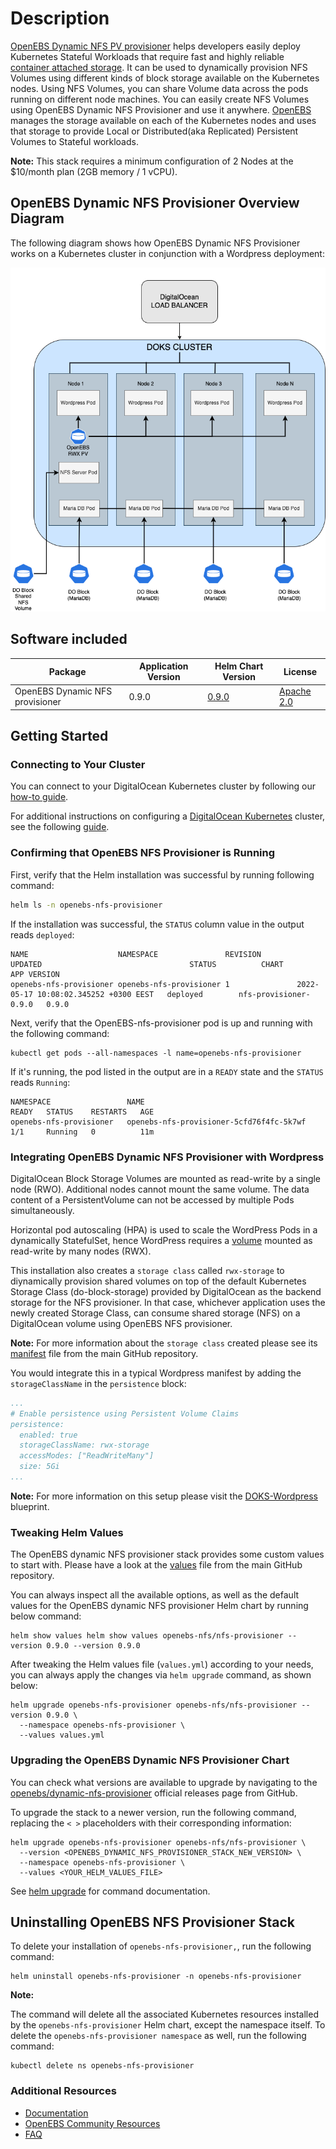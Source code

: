 # Description

[OpenEBS Dynamic NFS PV provisioner](https://github.com/openebs/dynamic-nfs-provisioner) helps developers easily deploy Kubernetes Stateful Workloads that require fast and highly reliable [container attached storage](https://openebs.io/docs/concepts/cas). It can be used to dynamically provision NFS Volumes using different kinds of block storage available on the Kubernetes nodes. Using NFS Volumes, you can share Volume data across the pods running on different node machines. You can easily create NFS Volumes using OpenEBS Dynamic NFS Provisioner and use it anywhere.
[OpenEBS](https://openebs.io/docs) manages the storage available on each of the Kubernetes nodes and uses that storage to provide Local or Distributed(aka Replicated) Persistent Volumes to Stateful workloads.

**Note:** This stack requires a minimum configuration of 2 Nodes at the $10/month plan (2GB memory / 1 vCPU).

## OpenEBS Dynamic NFS Provisioner Overview Diagram

The following diagram shows how OpenEBS Dynamic NFS Provisioner works on a Kubernetes cluster in conjunction with a Wordpress deployment:

![OpenEBS Dynamic NFS Provisioner Overview](assets/images/arch_openebs.png)

## Software included

| Package               | Application Version   | Helm Chart Version |License                                                                                    |
| ---| ---- | ---- | ------------- |
| OpenEBS Dynamic NFS provisioner | 0.9.0 | [0.9.0](https://github.com/openebs/dynamic-nfs-provisioner) | [Apache 2.0](https://github.com/openebs/dynamic-nfs-provisioner/blob/develop/LICENSE) |

## Getting Started

### Connecting to Your Cluster

You can connect to your DigitalOcean Kubernetes cluster by following our [how-to guide](https://www.digitalocean.com/docs/kubernetes/how-to/connect-to-cluster/).

For additional instructions on configuring a [DigitalOcean Kubernetes](https://cloud.digitalocean.com/kubernetes/clusters/) cluster, see the following [guide](https://github.com/digitalocean/Kubernetes-Starter-Kit-Developers/tree/main/01-setup-DOKS#how-to-set-up-a-digitalocean-managed-kubernetes-cluster-doks).

### Confirming that OpenEBS NFS Provisioner is Running

First, verify that the Helm installation was successful by running following command:

```bash
helm ls -n openebs-nfs-provisioner
```

If the installation was successful, the `STATUS` column value in the output reads `deployed`:

```text
NAME                    NAMESPACE               REVISION        UPDATED                                 STATUS          CHART                   APP VERSION
openebs-nfs-provisioner openebs-nfs-provisioner 1               2022-05-17 10:08:02.345252 +0300 EEST   deployed        nfs-provisioner-0.9.0   0.9.0 
```

Next, verify that the OpenEBS-nfs-provisioner pod is up and running with the following command:

```console
kubectl get pods --all-namespaces -l name=openebs-nfs-provisioner
```

If it's running, the pod listed in the output are in a `READY` state and the `STATUS` reads `Running`:

```text
NAMESPACE                 NAME                                       READY   STATUS    RESTARTS   AGE
openebs-nfs-provisioner   openebs-nfs-provisioner-5cfd76f4fc-5k7wf   1/1     Running   0          11m
```

### Integrating OpenEBS Dynamic NFS Provisioner with Wordpress

DigitalOcean Block Storage Volumes are mounted as read-write by a single node (RWO). Additional nodes cannot mount the same volume. The data content of a PersistentVolume can not be accessed by multiple Pods simultaneously.

Horizontal pod autoscaling (HPA) is used to scale the WordPress Pods in a dynamically StatefulSet, hence WordPress requires a [volume](https://kubernetes.io/docs/concepts/storage/volumes/) mounted as read-write by many nodes (RWX).

This installation also creates a `storage class` called `rwx-storage` to diynamically provision shared volumes on top of the default Kubernetes Storage Class (do-block-storage) provided by DigitalOcean as the backend storage for the NFS provisioner. In that case, whichever application uses the newly created Storage Class, can consume shared storage (NFS) on a DigitalOcean volume using OpenEBS NFS provisioner.

**Note:**
For more information about the `storage class` created please see its [manifest](./assets/manifests/sc-rwx.yaml) file from the main GitHub repository.

You would integrate this in a typical Wordpress manifest by adding the `storageClassName` in the `persistence` block:

```yaml
...
# Enable persistence using Persistent Volume Claims
persistence:
  enabled: true
  storageClassName: rwx-storage
  accessModes: ["ReadWriteMany"]
  size: 5Gi
...
```

**Note:**
For more information on this setup please visit the [DOKS-Wordpress](https://github.com/digitalocean/container-blueprints/tree/main/DOKS-wordpress) blueprint.

### Tweaking Helm Values

The OpenEBS dynamic NFS provisioner stack provides some custom values to start with. Please have a look at the [values](./values.yml) file from the main GitHub repository.

You can always inspect all the available options, as well as the default values for the OpenEBS dynamic NFS provisioner Helm chart by running below command:

```console
helm show values helm show values openebs-nfs/nfs-provisioner --version 0.9.0 --version 0.9.0
```

After tweaking the Helm values file (`values.yml`) according to your needs, you can always apply the changes via `helm upgrade` command, as shown below:

```console
helm upgrade openebs-nfs-provisioner openebs-nfs/nfs-provisioner --version 0.9.0 \
  --namespace openebs-nfs-provisioner \
  --values values.yml
```

### Upgrading the OpenEBS Dynamic NFS Provisioner Chart

You can check what versions are available to upgrade by navigating to the [openebs/dynamic-nfs-provisioner](https://github.com/openebs/dynamic-nfs-provisioner) official releases page from GitHub.

To upgrade the stack to a newer version, run the following command, replacing the `< >` placeholders with their corresponding information:

```console
helm upgrade openebs-nfs-provisioner openebs-nfs/nfs-provisioner \
  --version <OPENEBS_DYNAMIC_NFS_PROVISIONER_STACK_NEW_VERSION> \
  --namespace openebs-nfs-provisioner \
  --values <YOUR_HELM_VALUES_FILE>
```

See [helm upgrade](https://helm.sh/docs/helm/helm_upgrade/) for command documentation.

## Uninstalling OpenEBS NFS Provisioner Stack

To delete your installation of `openebs-nfs-provisioner,`, run the following command:

```console
helm uninstall openebs-nfs-provisioner -n openebs-nfs-provisioner
```

**Note:**

The command will delete all the associated Kubernetes resources installed by the `openebs-nfs-provisioner` Helm chart, except the namespace itself. To delete the `openebs-nfs-provisioner namespace` as well, run the following command:

```console
kubectl delete ns openebs-nfs-provisioner
```

### Additional Resources

- [Documentation](https://openebs.io/docs)
- [OpenEBS Community Resources](https://openebs.io/community)
- [FAQ](https://openebs.io/faq)
